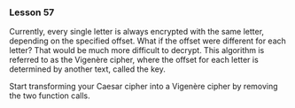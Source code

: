 ### Lesson 57

Currently, every single letter is always encrypted with the same letter, depending on the specified offset. What if the offset were different for each letter? That would be much more difficult to decrypt. This algorithm is referred to as the Vigenère cipher, where the offset for each letter is determined by another text, called the key.

Start transforming your Caesar cipher into a Vigenère cipher by removing the two function calls.
